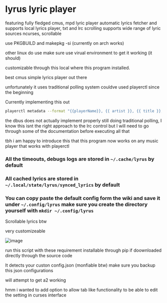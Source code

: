 # lyrus lyric player
featuring fully fledged cmus, mpd lyric player
automatic lyrics fetcher and supports local lyrics player, txt and lrc scrolling
supports wide range of lyric sources
ncurses, scrollable

use PKGBUILD  and  makepkg -si (currently on arch works)

other linux do use make sure use virual environment to get it working (it should)

customizable through this local where this program installed.

best cmus simple lyrics player out there

unfortunately it uses traditional polling system couldve used playerctl since the beginning

Currently implementing this out
```bash
playerctl metadata --format "{{playerName}}, {{ artist }}, {{ title }}, {{ duration(position) }}, {{ uc(status) }},{{ duration(mpris:length) }}"
```
the dbus does not actually implement properly still doing traditional polling, I know this isnt the right approach to the lrc control but I will need to go through some of the documentation before executing all that

tbh i am happy to introduce this that this program now works on any music player that works with playerctl


### All the timeouts, debugs logs are stored in ``~/.cache/lyrus`` by default

### All cached lyrics are stored in ``~/.local/state/lyrus/synced_lyrics`` by default

### You can copy paste the default config form the wiki and save it under ``~/.config/lyrus`` make sure you create the directory yourself with ``mkdir ~/.config/lyrus``


Scrollable lyrics btw 

very customizeable

![image](https://github.com/user-attachments/assets/5d5fdbc5-7d4b-4b38-b2db-0cee5722806f)




run this script with these requirement  installable through pip if doownloaded directly through the source code


It detects your custon config.json (monfiable btw) make sure you backup this json configurations


will attempt to get a2 working


hmm i wanted to add option to allow tab like functionality to be able to edit the setting in curses interface
